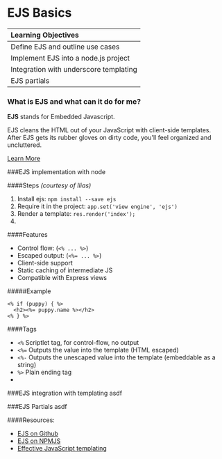 
# EJS Basics


| Learning Objectives |
| :---- |
| Define EJS and outline use cases |
| Implement EJS into a node.js project |
| Integration with underscore templating |
| EJS partials |



### What is EJS and what can it do for me?
**EJS** stands for Embedded Javascript.

EJS cleans the HTML out of your JavaScript with client-side templates. After EJS gets its rubber gloves on dirty code, you'll feel organized and uncluttered.

</strong><a href="http://www.embeddedjs.com/">Learn More</a>

###EJS implementation with node

####Steps *(courtesy of Ilias)*

1. Install ejs: `npm install --save ejs`
2. Require it in the project: `app.set('view engine', 'ejs')`
3. Render a template: `res.render('index');`
4. 

####Features
* Control flow: (`<% ... %>`)
* Escaped output: (`<%= ... %>`)
* Client-side support
* Static caching of intermediate JS
* Compatible with Express views

#####Example
```
<% if (puppy) { %>
  <h2><%= puppy.name %></h2>
<% } %>
```

####Tags

* `<%` Scriptlet tag, for control-flow, no output
*  `<%=` Outputs the value into the template (HTML escaped)
* `<%-` Outputs the unescaped value into the template (embeddable as a string)
* `%>` Plain ending tag
* 

###EJS integration with templating
asdf

###EJS Partials
asdf



####Resources:
* [EJS on Github](https://github.com/mde/ejs)
* [EJS on NPMJS](https://www.npmjs.com/package/ejs)
* [Effective JavaScript templating](http://ejs.co/)

